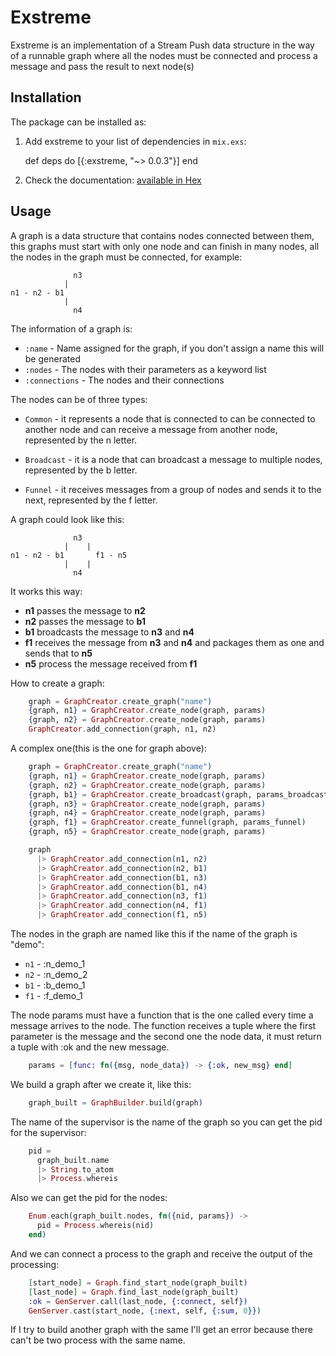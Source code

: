 # Exstreme

Exstreme is an implementation of a Stream Push data structure in the way of a runnable graph where all the nodes must be connected and process a message and pass the result to next node(s)

## Installation

The package can be installed as:

  1. Add exstreme to your list of dependencies in `mix.exs`:

        def deps do
          [{:exstreme, "~> 0.0.3"}]
        end

  2. Check the documentation: [available in Hex](https://hexdocs.pm/exstreme/doc/Exstreme.html)

## Usage

A graph is a data structure that contains nodes connected between them, this graphs must start with only one node and can finish in many nodes, all the nodes in the graph must be connected, for example:

```
              n3
            |
n1 - n2 - b1
            |
              n4
```

The information of a graph is:

* `:name` - Name assigned for the graph, if you don't assign a name this will be generated
* `:nodes` - The nodes with their parameters as a keyword list
* `:connections` - The nodes and their connections

The nodes can be of three types:

* `Common` - it represents a node that is connected to can be connected to another node and can receive a message from another node, represented by the n letter.

* `Broadcast` - it is a node that can broadcast a message to multiple nodes, represented by the b letter.

* `Funnel` - it receives messages from a group of nodes and sends it to the next, represented by the f letter.

A graph could look like this:

```
              n3
            |    |
n1 - n2 - b1       f1 - n5
            |    |
              n4
```

It works this way:

- **n1** passes the message to **n2**
- **n2** passes the message to **b1**
- **b1** broadcasts the message to **n3** and **n4**
- **f1** receives the message from **n3** and **n4** and packages them as one and sends that to **n5**
- **n5** process the message received from **f1**

How to create a graph:

```elixir
    graph = GraphCreator.create_graph("name")
    {graph, n1} = GraphCreator.create_node(graph, params)
    {graph, n2} = GraphCreator.create_node(graph, params)
    GraphCreator.add_connection(graph, n1, n2)
```

A complex one(this is the one for graph above):

```elixir
    graph = GraphCreator.create_graph("name")
    {graph, n1} = GraphCreator.create_node(graph, params)
    {graph, n2} = GraphCreator.create_node(graph, params)
    {graph, b1} = GraphCreator.create_broadcast(graph, params_broadcast)
    {graph, n3} = GraphCreator.create_node(graph, params)
    {graph, n4} = GraphCreator.create_node(graph, params)
    {graph, f1} = GraphCreator.create_funnel(graph, params_funnel)
    {graph, n5} = GraphCreator.create_node(graph, params)

    graph
      |> GraphCreator.add_connection(n1, n2)
      |> GraphCreator.add_connection(n2, b1)
      |> GraphCreator.add_connection(b1, n3)
      |> GraphCreator.add_connection(b1, n4)
      |> GraphCreator.add_connection(n3, f1)
      |> GraphCreator.add_connection(n4, f1)
      |> GraphCreator.add_connection(f1, n5)
  ```

The nodes in the graph are named like this if the name of the graph is "demo":

* `n1` - :n_demo_1
* `n2` - :n_demo_2
* `b1` - :b_demo_1
* `f1` - :f_demo_1

The node params must have a function that is the one called every time a message arrives to the node. The function receives  a tuple where the first parameter is the message and the second one the node data, it must return a tuple with :ok and the new message.

```elixir
    params = [func: fn({msg, node_data}) -> {:ok, new_msg} end]
```

We build a graph after we create it, like this:

```elixir
    graph_built = GraphBuilder.build(graph)
```

The name of the supervisor is the name of the graph so you can get the pid for the supervisor:

```elixir
    pid =
      graph_built.name
      |> String.to_atom
      |> Process.whereis
```

Also we can get the pid for the nodes:

```elixir
    Enum.each(graph_built.nodes, fn({nid, params}) ->
      pid = Process.whereis(nid)
    end)
```

And we can connect a process to the graph and receive the output of the processing:

```elixir
    [start_node] = Graph.find_start_node(graph_built)
    [last_node] = Graph.find_last_node(graph_built)
    :ok = GenServer.call(last_node, {:connect, self})
    GenServer.cast(start_node, {:next, self, {:sum, 0}})
```

If I try to build another graph with the same I'll get an error because there can't be two process with the same name.

